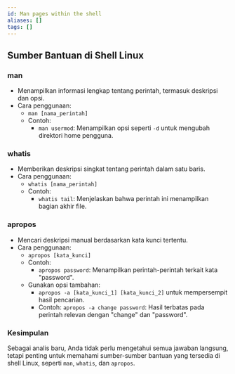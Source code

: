```yaml
---
id: Man pages within the shell
aliases: []
tags: []
---
```


## Sumber Bantuan di Shell Linux

### **man**
- Menampilkan informasi lengkap tentang perintah, termasuk deskripsi dan opsi.
- Cara penggunaan:
  - `man [nama_perintah]`
  - Contoh:
    - `man usermod`: Menampilkan opsi seperti `-d` untuk mengubah direktori home pengguna.

### **whatis**
- Memberikan deskripsi singkat tentang perintah dalam satu baris.
- Cara penggunaan:
  - `whatis [nama_perintah]`
  - Contoh:
    - `whatis tail`: Menjelaskan bahwa perintah ini menampilkan bagian akhir file.

### **apropos**
- Mencari deskripsi manual berdasarkan kata kunci tertentu.
- Cara penggunaan:
  - `apropos [kata_kunci]`
  - Contoh:
    - `apropos password`: Menampilkan perintah-perintah terkait kata "password".
  - Gunakan opsi tambahan:
    - `apropos -a [kata_kunci_1] [kata_kunci_2]` untuk mempersempit hasil pencarian.
    - Contoh: `apropos -a change password`: Hasil terbatas pada perintah relevan dengan "change" dan "password".

### **Kesimpulan**
Sebagai analis baru, Anda tidak perlu mengetahui semua jawaban langsung, tetapi penting untuk memahami sumber-sumber bantuan yang tersedia di shell Linux, seperti `man`, `whatis`, dan `apropos`.
